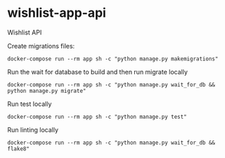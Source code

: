 # wishlist-app-api
Wishlist API

Create migrations files:
```
docker-compose run --rm app sh -c "python manage.py makemigrations"
```
Run the wait for database to build and then run migrate locally

```
docker-compose run --rm app sh -c "python manage.py wait_for_db && python manage.py migrate"
```

Run test locally
```
docker-compose run --rm app sh -c "python manage.py test"
```

Run linting locally
```
docker-compose run --rm app sh -c "python manage.py wait_for_db && flake8"
```
